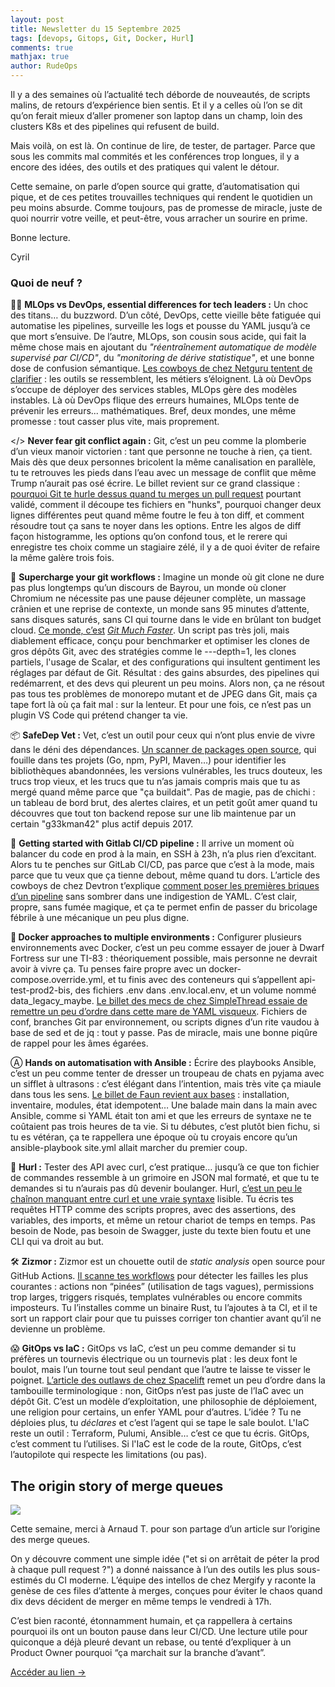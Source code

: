```yaml
---
layout: post
title: Newsletter du 15 Septembre 2025
tags: [devops, Gitops, Git, Docker, Hurl]
comments: true
mathjax: true
author: RudeOps
---
```


Il y a des semaines où l’actualité tech déborde de nouveautés, de scripts malins, de retours d’expérience bien sentis. Et il y a celles où l’on se dit qu’on ferait mieux d’aller promener son laptop dans un champ, loin des clusters K8s et des pipelines qui refusent de build.

Mais voilà, on est là. On continue de lire, de tester, de partager. Parce que sous les commits mal commités et les conférences trop longues, il y a encore des idées, des outils et des pratiques qui valent le détour.

Cette semaine, on parle d’open source qui gratte, d’automatisation qui pique, et de ces petites trouvailles techniques qui rendent le quotidien un peu moins absurde. Comme toujours, pas de promesse de miracle, juste de quoi nourrir votre veille, et peut-être, vous arracher un sourire en prime.

Bonne lecture.  
  
Cyril

### Quoi de neuf ?

🏃‍♂️  **MLOps vs DevOps, essential differences for tech leaders :** Un choc des titans… du buzzword. D’un côté, DevOps, cette vieille bête fatiguée qui automatise les pipelines, surveille les logs et pousse du YAML jusqu’à ce que mort s’ensuive. De l’autre, MLOps, son cousin sous acide, qui fait la même chose mais en ajoutant du  _"réentraînement automatique de modèle supervisé par CI/CD"_, du  _"monitoring de dérive statistique"_, et une bonne dose de confusion sémantique. [Les cowboys de chez Netguru tentent de clarifier](https://www.netguru.com/blog/mlops-vs-devops)  : les outils se ressemblent, les métiers s’éloignent. Là où DevOps s’occupe de déployer des services stables, MLOps gère des modèles instables. Là où DevOps flique des erreurs humaines, MLOps tente de prévenir les erreurs... mathématiques. Bref, deux mondes, une même promesse : tout casser plus vite, mais proprement.

</> **Never fear git conflict again :** Git, c’est un peu comme la plomberie d’un vieux manoir victorien : tant que personne ne touche à rien, ça tient. Mais dès que deux personnes bricolent la même canalisation en parallèle, tu te retrouves les pieds dans l’eau avec un message de conflit que même Trump n’aurait pas osé écrire. Le billet revient sur ce grand classique :  [pourquoi Git te hurle dessus quand tu merges un pull request](https://apps.theodo.com/article/never-fear-git-conflicts-again-smart-tips-for-smooth-merges)  pourtant validé, comment il découpe tes fichiers en "hunks", pourquoi changer deux lignes différentes peut quand même foutre le feu à ton diff, et comment résoudre tout ça sans te noyer dans les options. Entre les algos de diff façon histogramme, les options qu’on confond tous, et le rerere qui enregistre tes choix comme un stagiaire zélé, il y a de quoi éviter de refaire la même galère trois fois.

🥇  **Supercharge your git workflows :** Imagine un monde où git clone ne dure pas plus longtemps qu’un discours de Bayrou, un monde où cloner Chromium ne nécessite pas une pause déjeuner complète, un massage crânien et une reprise de contexte, un monde sans 95 minutes d’attente, sans disques saturés, sans CI qui tourne dans le vide en brûlant ton budget cloud. [Ce monde, c’est](https://about.gitlab.com/blog/supercharge-your-git-workflows/) _[Git Much Faster](https://about.gitlab.com/blog/supercharge-your-git-workflows/)_. Un script pas très joli, mais diablement efficace, conçu pour benchmarker et optimiser les clones de gros dépôts Git, avec des stratégies comme le ---depth=1, les clones partiels, l'usage de Scalar, et des configurations qui insultent gentiment les réglages par défaut de Git. Résultat : des gains absurdes, des pipelines qui redémarrent, et des devs qui pleurent un peu moins. Alors non, ça ne résout pas tous tes problèmes de monorepo mutant et de JPEG dans Git, mais ça tape fort là où ça fait mal : sur la lenteur. Et pour une fois, ce n’est pas un plugin VS Code qui prétend changer ta vie.

📦 **SafeDep Vet :** Vet, c’est un outil pour ceux qui n’ont plus envie de vivre dans le déni des dépendances.  [Un scanner de packages open source](https://github.com/safedep/vet), qui fouille dans tes projets (Go, npm, PyPI, Maven…) pour identifier les bibliothèques abandonnées, les versions vulnérables, les trucs douteux, les trucs trop vieux, et les trucs que tu n’as jamais compris mais que tu as mergé quand même parce que "ça buildait". Pas de magie, pas de chichi : un tableau de bord brut, des alertes claires, et un petit goût amer quand tu découvres que tout ton backend repose sur une lib maintenue par un certain "g33kman42" plus actif depuis 2017.

🦊 **Getting started with Gitlab CI/CD pipeline :** Il arrive un moment où balancer du code en prod à la main, en SSH à 23h, n’a plus rien d’excitant. Alors tu te penches sur GitLab CI/CD, pas parce que c’est à la mode, mais parce que tu veux que ça tienne debout, même quand tu dors. L’article des cowboys de chez Devtron t’explique  [comment poser les premières briques d’un pipeline](https://devtron.ai/blog/how-to-setup-gitlab-ci-cd-pipeline/)  sans sombrer dans une indigestion de YAML. C’est clair, propre, sans fumée magique, et ça te permet enfin de passer du bricolage fébrile à une mécanique un peu plus digne.

**🐋 Docker approaches to multiple environments :** Configurer plusieurs environnements avec Docker, c’est un peu comme essayer de jouer à Dwarf Fortress sur une TI-83 : théoriquement possible, mais personne ne devrait avoir à vivre ça. Tu penses faire propre avec un docker-compose.override.yml, et tu finis avec des conteneurs qui s’appellent api-test-prod2-bis, des fichiers .env dans .env.local.env, et un volume nommé data_legacy_maybe. [Le billet des mecs de chez SimpleThread essaie de remettre un peu d’ordre dans cette mare de YAML visqueux](https://www.simplethread.com/docker-approaches-to-multiple-environments/). Fichiers de conf, branches Git par environnement, ou scripts dignes d’un rite vaudou à base de sed et de jq : tout y passe. Pas de miracle, mais une bonne piqûre de rappel pour les âmes égarées.

Ⓐ **Hands on automatisation with Ansible :** Écrire des playbooks Ansible, c’est un peu comme tenter de dresser un troupeau de chats en pyjama avec un sifflet à ultrasons : c’est élégant dans l’intention, mais très vite ça miaule dans tous les sens. [Le billet de Faun revient aux bases](https://faun.pub/hands-on-automation-with-ansible-ff724d6bba7a)  : installation, inventaire, modules, état idempotent… Une balade main dans la main avec Ansible, comme si YAML était ton ami et que les erreurs de syntaxe ne te coûtaient pas trois heures de ta vie. Si tu débutes, c’est plutôt bien fichu, si tu es vétéran, ça te rappellera une époque où tu croyais encore qu’un ansible-playbook site.yml allait marcher du premier coup.

💝 **Hurl :** Tester des API avec curl, c’est pratique… jusqu’à ce que ton fichier de commandes ressemble à un grimoire en JSON mal formaté, et que tu te demandes si tu n’aurais pas dû devenir boulanger. Hurl,  [c’est un peu le chaînon manquant entre curl et une vraie syntaxe](https://github.com/Orange-OpenSource/hurl)  lisible. Tu écris tes requêtes HTTP comme des scripts propres, avec des assertions, des variables, des imports, et même un retour chariot de temps en temps. Pas besoin de Node, pas besoin de Swagger, juste du texte bien foutu et une CLI qui va droit au but.

🛠️ **Zizmor :** Zizmor est un chouette outil de  _static analysis_  open source pour GitHub Actions.  [Il scanne tes workflows](https://github.com/zizmorcore/zizmor) pour détecter les failles les plus courantes : actions non “pinées” (utilisation de tags vagues), permissions trop larges, triggers risqués, templates vulnérables ou encore commits imposteurs. Tu l’installes comme un binaire Rust, tu l’ajoutes à ta CI, et il te sort un rapport clair pour que tu puisses corriger ton chantier avant qu’il ne devienne un problème.

😱 **GitOps vs IaC :** GitOps vs IaC, c’est un peu comme demander si tu préfères un tournevis électrique ou un tournevis plat : les deux font le boulot, mais l’un tourne tout seul pendant que l’autre te laisse te visser le poignet. [L’article des outlaws de chez Spacelift](https://spacelift.io/blog/gitops-vs-iac)  remet un peu d’ordre dans la tambouille terminologique : non, GitOps n’est pas juste de l’IaC avec un dépôt Git. C’est un modèle d’exploitation, une philosophie de déploiement, une religion pour certains, un enfer YAML pour d’autres. L’idée ? Tu ne déploies plus, tu  _déclares_ et c’est l’agent qui se tape le sale boulot. L'IaC reste un outil : Terraform, Pulumi, Ansible… c’est ce que tu écris. GitOps, c’est comment tu l’utilises. Si l'IaC est le code de la route, GitOps, c’est l’autopilote qui respecte les limitations (ou pas).


## The origin story of merge queues

![](https://storage.mlcdn.com/account_image/325165/einN7ZhLaqd0K80FTJWNQS49fb8uTD0O82bbnMiy.png)

Cette semaine, merci à Arnaud T. pour son partage d’un article sur l’origine des merge queues.

On y découvre comment une simple idée ("et si on arrêtait de péter la prod à chaque pull request ?") a donné naissance à l’un des outils les plus sous-estimés du CI moderne. L’équipe des intellos de chez Mergify y raconte la genèse de ces files d’attente à merges, conçues pour éviter le chaos quand dix devs décident de merger en même temps le vendredi à 17h.

C’est bien raconté, étonnamment humain, et ça rappellera à certains pourquoi ils ont un bouton pause dans leur CI/CD. Une lecture utile pour quiconque a déjà pleuré devant un rebase, ou tenté d’expliquer à un Product Owner pourquoi “ça marchait sur la branche d’avant”.

[Accéder au lien ->](https://mergify.com/blog/the-origin-story-of-merge-queues)